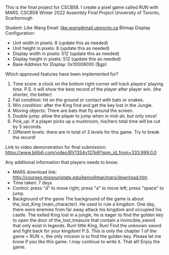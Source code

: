 This is the final project for CSCB58. I create a pixel game called RUN with MARS.
CSCB58 Winter 2022 Assembly Final Project
University of Toronto, Scarborough

Student: Like Wang
Email: like.wang@mail.utoronto.ca
Bitmap Display Configuration:
- Unit width in pixels: 8 (update this as needed)
- Unit height in pixels: 8 (update this as needed)
- Display width in pixels: 512 (update this as needed)
- Display height in pixels: 512 (update this as needed)
- Base Address for Display: 0x10008000 ($gp)

Which approved features have been implemented for?
1. Time score: a clock on the bottom right corner will track players’ playing time.
P.S. it will show the best record of the player after player win. (the shorter, the better)
2. Fail condition: hit on the ground or contact with bats or snakes.
3. Win condition: after the King find and get the key lost in the Jungle.
4. Moving objects: There are bats that fly around the screen.
5. Double jump: allow the player to jump when in mid-air, but only once!
6. Pick_up: If a player picks up a mushroom, his/hers total time will be cut by 5 seconds.
7. Different levels: there are in total of 3 levels for this game. Try to break the record!

Link to video demonstration for final submission:
https://www.bilibili.com/video/BV13S4y127p9?spm_id_from=333.999.0.0

Any additional information that players needs to know:
- MARS download link: http://courses.missouristate.edu/kenvollmar/mars/download.htm
- Time taken: 7 days
- Control: press "d" to move right; press "a" to move left; press "space" to jump.
- Background of the game
	The background of the game is about the_lost_King (main_character). He used to rule a kingdom.
	One day, there were enemies from far away attack his kingdom and occupied his castle.
	The exiled King lost in a jungle, he is eager to find the golden key to open the door 
	of the_lost_treasure that contain a invincible_sword that only exist in legends.
	Run! little King, Run! Find the unknown sword and fight back for your kingdom!
	P.S. This is only the chapter 1 of the game < RUN >, the only mission is to find the golden key.
	Please let me know if you like this game. I may continue to write it.
That all! Enjoy the game.

